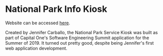 # National Park Info Kiosk

Website can be accessed [here](https://nationalparkservicekiosk.herokuapp.com/).

Created by Jennifer Carballo, the National Park Service Kiosk was built as part of Capital One's Software Engineering Summit application for the Summer of 2019. It turned out pretty good, despite being Jennifer's first web application development.
